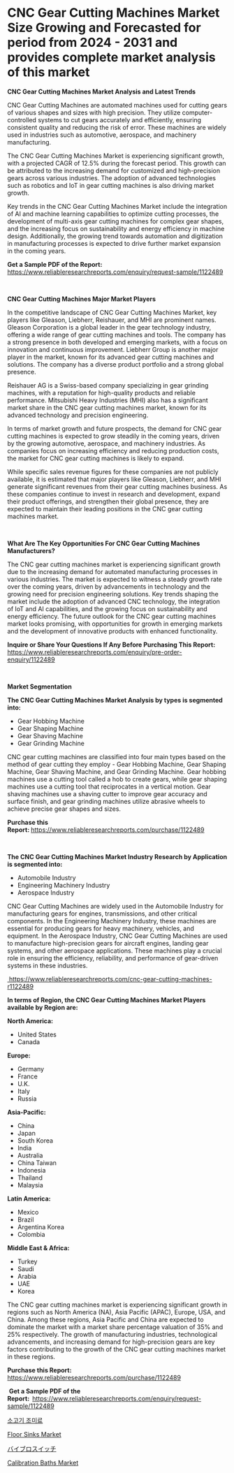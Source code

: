<p><h1>CNC Gear Cutting Machines Market Size Growing and Forecasted for period from 2024 - 2031 and provides complete market analysis of this market</h1></p><p><strong>CNC Gear Cutting Machines Market Analysis and Latest Trends</strong></p>
<p><p>CNC Gear Cutting Machines are automated machines used for cutting gears of various shapes and sizes with high precision. They utilize computer-controlled systems to cut gears accurately and efficiently, ensuring consistent quality and reducing the risk of error. These machines are widely used in industries such as automotive, aerospace, and machinery manufacturing.</p><p>The CNC Gear Cutting Machines Market is experiencing significant growth, with a projected CAGR of 12.5% during the forecast period. This growth can be attributed to the increasing demand for customized and high-precision gears across various industries. The adoption of advanced technologies such as robotics and IoT in gear cutting machines is also driving market growth.</p><p>Key trends in the CNC Gear Cutting Machines Market include the integration of AI and machine learning capabilities to optimize cutting processes, the development of multi-axis gear cutting machines for complex gear shapes, and the increasing focus on sustainability and energy efficiency in machine design. Additionally, the growing trend towards automation and digitization in manufacturing processes is expected to drive further market expansion in the coming years.</p></p>
<p><strong>Get a Sample PDF of the Report:&nbsp;</strong> <a href="https://www.reliableresearchreports.com/enquiry/request-sample/1122489">https://www.reliableresearchreports.com/enquiry/request-sample/1122489</a></p>
<p>&nbsp;</p>
<p><strong>CNC Gear Cutting Machines Major Market Players</strong></p>
<p><p>In the competitive landscape of CNC Gear Cutting Machines Market, key players like Gleason, Liebherr, Reishauer, and MHI are prominent names. Gleason Corporation is a global leader in the gear technology industry, offering a wide range of gear cutting machines and tools. The company has a strong presence in both developed and emerging markets, with a focus on innovation and continuous improvement. Liebherr Group is another major player in the market, known for its advanced gear cutting machines and solutions. The company has a diverse product portfolio and a strong global presence.</p><p>Reishauer AG is a Swiss-based company specializing in gear grinding machines, with a reputation for high-quality products and reliable performance. Mitsubishi Heavy Industries (MHI) also has a significant market share in the CNC gear cutting machines market, known for its advanced technology and precision engineering.</p><p>In terms of market growth and future prospects, the demand for CNC gear cutting machines is expected to grow steadily in the coming years, driven by the growing automotive, aerospace, and machinery industries. As companies focus on increasing efficiency and reducing production costs, the market for CNC gear cutting machines is likely to expand.</p><p>While specific sales revenue figures for these companies are not publicly available, it is estimated that major players like Gleason, Liebherr, and MHI generate significant revenues from their gear cutting machines business. As these companies continue to invest in research and development, expand their product offerings, and strengthen their global presence, they are expected to maintain their leading positions in the CNC gear cutting machines market.</p></p>
<p>&nbsp;</p>
<p><strong>What Are The Key Opportunities For CNC Gear Cutting Machines Manufacturers?</strong></p>
<p><p>The CNC gear cutting machines market is experiencing significant growth due to the increasing demand for automated manufacturing processes in various industries. The market is expected to witness a steady growth rate over the coming years, driven by advancements in technology and the growing need for precision engineering solutions. Key trends shaping the market include the adoption of advanced CNC technology, the integration of IoT and AI capabilities, and the growing focus on sustainability and energy efficiency. The future outlook for the CNC gear cutting machines market looks promising, with opportunities for growth in emerging markets and the development of innovative products with enhanced functionality.</p></p>
<p><strong>Inquire or Share Your Questions If Any Before Purchasing This Report:</strong> <a href="https://www.reliableresearchreports.com/enquiry/pre-order-enquiry/1122489">https://www.reliableresearchreports.com/enquiry/pre-order-enquiry/1122489</a></p>
<p>&nbsp;</p>
<p><strong>Market Segmentation</strong></p>
<p><strong>The CNC Gear Cutting Machines Market Analysis by types is segmented into:</strong></p>
<p><ul><li>Gear Hobbing Machine</li><li>Gear Shaping Machine</li><li>Gear Shaving Machine</li><li>Gear Grinding Machine</li></ul></p>
<p><p>CNC gear cutting machines are classified into four main types based on the method of gear cutting they employ - Gear Hobbing Machine, Gear Shaping Machine, Gear Shaving Machine, and Gear Grinding Machine. Gear hobbing machines use a cutting tool called a hob to create gears, while gear shaping machines use a cutting tool that reciprocates in a vertical motion. Gear shaving machines use a shaving cutter to improve gear accuracy and surface finish, and gear grinding machines utilize abrasive wheels to achieve precise gear shapes and sizes.</p></p>
<p><strong>Purchase this Report:&nbsp;</strong><a href="https://www.reliableresearchreports.com/purchase/1122489">https://www.reliableresearchreports.com/purchase/1122489</a></p>
<p>&nbsp;</p>
<p><strong>The CNC Gear Cutting Machines Market Industry Research by Application is segmented into:</strong></p>
<p><ul><li>Automobile Industry</li><li>Engineering Machinery Industry</li><li>Aerospace Industry</li></ul></p>
<p><p>CNC Gear Cutting Machines are widely used in the Automobile Industry for manufacturing gears for engines, transmissions, and other critical components. In the Engineering Machinery Industry, these machines are essential for producing gears for heavy machinery, vehicles, and equipment. In the Aerospace Industry, CNC Gear Cutting Machines are used to manufacture high-precision gears for aircraft engines, landing gear systems, and other aerospace applications. These machines play a crucial role in ensuring the efficiency, reliability, and performance of gear-driven systems in these industries.</p></p>
<p><a href="https://www.reliableresearchreports.com/cnc-gear-cutting-machines-r1122489">&nbsp;https://www.reliableresearchreports.com/cnc-gear-cutting-machines-r1122489</a></p>
<p><strong>In terms of Region, the CNC Gear Cutting Machines Market Players available by Region are:</strong></p>
<p>
    <p> <strong> North America: </strong>
        <ul>
            <li>United States</li>
            <li>Canada</li>
        </ul>
        </p> 
    <p> <strong> Europe: </strong>
        <ul>
            <li>Germany</li>
            <li>France</li>
            <li>U.K.</li>
            <li>Italy</li>
            <li>Russia</li>
        </ul>
        </p> 
    <p> <strong> Asia-Pacific: </strong>
        <ul>
            <li>China</li>
            <li>Japan</li>
            <li>South Korea</li>
            <li>India</li>
            <li>Australia</li>
            <li>China Taiwan</li>
            <li>Indonesia</li>
            <li>Thailand</li>
            <li>Malaysia</li>
        </ul>
        </p> 
    <p> <strong> Latin America: </strong>
        <ul>
            <li>Mexico</li>
            <li>Brazil</li>
            <li>Argentina Korea</li>
            <li>Colombia</li>
        </ul>
        </p> 
    <p> <strong> Middle East & Africa: </strong>
        <ul>
            <li>Turkey</li>
            <li>Saudi</li>
            <li>Arabia</li>
            <li>UAE</li>
            <li>Korea</li>
        </ul>
    </p>
    </p>
<p><p>The CNC gear cutting machines market is experiencing significant growth in regions such as North America (NA), Asia Pacific (APAC), Europe, USA, and China. Among these regions, Asia Pacific and China are expected to dominate the market with a market share percentage valuation of 35% and 25% respectively. The growth of manufacturing industries, technological advancements, and increasing demand for high-precision gears are key factors contributing to the growth of the CNC gear cutting machines market in these regions.</p></p>
<p><strong>Purchase this Report: </strong><a href="https://www.reliableresearchreports.com/purchase/1122489">https://www.reliableresearchreports.com/purchase/1122489</a></p>
<p>&nbsp;<strong>Get a Sample PDF of the Report:&nbsp;&nbsp;</strong><a href="https://www.reliableresearchreports.com/enquiry/request-sample/1122489">https://www.reliableresearchreports.com/enquiry/request-sample/1122489</a></p>
<p><strong></strong></p>
<p><p><a href="https://github.com/fernandotryO5lson96765/Market-Research-Report-List-1/blob/main/497426332741.md">소고기 조미료</a></p><p><a href="https://github.com/Glendatilghmankmgz0rbhwpy/Market-Research-Report-List-2/blob/main/floor-sinks-market.md">Floor Sinks Market</a></p><p><a href="https://github.com/mm14022023/Market-Research-Report-List-1/blob/main/984276035742.md">バイブロスイッチ</a></p><p><a href="https://github.com/BryceTownsendr/Market-Research-Report-List-4/blob/main/calibration-baths-market.md">Calibration Baths Market</a></p></p>